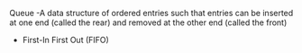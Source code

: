 Queue
-A data structure of ordered entries such that entries can be inserted at one end (called the rear) and removed at the other end (called the front)
- First-In First Out (FIFO)

